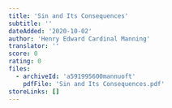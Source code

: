 ```yaml
---
title: 'Sin and Its Consequences'
subtitle: ''
dateAdded: '2020-10-02'
author: 'Henry Edward Cardinal Manning'
translator: ''
score: 0
rating: 0
files:
  - archiveId: 'a591995600mannuoft'
    pdfFile: 'Sin and Its Consequences.pdf'
storeLinks: []
---
```


